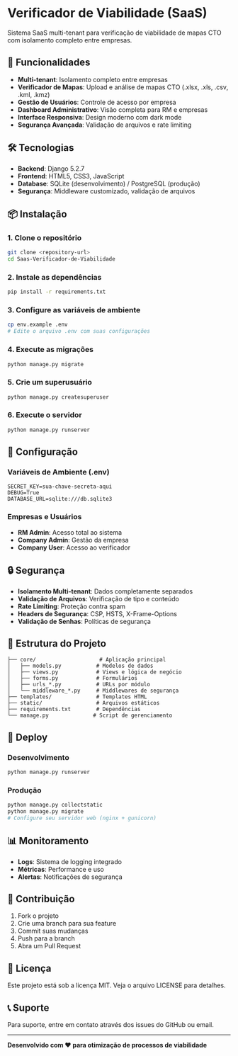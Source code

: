 # Verificador de Viabilidade (SaaS)

Sistema SaaS multi-tenant para verificação de viabilidade de mapas CTO com isolamento completo entre empresas.

## 🚀 Funcionalidades

- **Multi-tenant**: Isolamento completo entre empresas
- **Verificador de Mapas**: Upload e análise de mapas CTO (.xlsx, .xls, .csv, .kml, .kmz)
- **Gestão de Usuários**: Controle de acesso por empresa
- **Dashboard Administrativo**: Visão completa para RM e empresas
- **Interface Responsiva**: Design moderno com dark mode
- **Segurança Avançada**: Validação de arquivos e rate limiting

## 🛠️ Tecnologias

- **Backend**: Django 5.2.7
- **Frontend**: HTML5, CSS3, JavaScript
- **Database**: SQLite (desenvolvimento) / PostgreSQL (produção)
- **Segurança**: Middleware customizado, validação de arquivos

## 📦 Instalação

### 1. Clone o repositório
```bash
git clone <repository-url>
cd Saas-Verificador-de-Viabilidade
```

### 2. Instale as dependências
```bash
pip install -r requirements.txt
```

### 3. Configure as variáveis de ambiente
```bash
cp env.example .env
# Edite o arquivo .env com suas configurações
```

### 4. Execute as migrações
```bash
python manage.py migrate
```

### 5. Crie um superusuário
```bash
python manage.py createsuperuser
```

### 6. Execute o servidor
```bash
python manage.py runserver
```

## 🔧 Configuração

### Variáveis de Ambiente (.env)
```env
SECRET_KEY=sua-chave-secreta-aqui
DEBUG=True
DATABASE_URL=sqlite:///db.sqlite3
```

### Empresas e Usuários
- **RM Admin**: Acesso total ao sistema
- **Company Admin**: Gestão da empresa
- **Company User**: Acesso ao verificador

## 🔒 Segurança

- **Isolamento Multi-tenant**: Dados completamente separados
- **Validação de Arquivos**: Verificação de tipo e conteúdo
- **Rate Limiting**: Proteção contra spam
- **Headers de Segurança**: CSP, HSTS, X-Frame-Options
- **Validação de Senhas**: Políticas de segurança

## 📁 Estrutura do Projeto

```
├── core/                    # Aplicação principal
│   ├── models.py           # Modelos de dados
│   ├── views.py            # Views e lógica de negócio
│   ├── forms.py            # Formulários
│   ├── urls_*.py           # URLs por módulo
│   └── middleware_*.py     # Middlewares de segurança
├── templates/              # Templates HTML
├── static/                 # Arquivos estáticos
├── requirements.txt        # Dependências
└── manage.py              # Script de gerenciamento
```

## 🚀 Deploy

### Desenvolvimento
```bash
python manage.py runserver
```

### Produção
```bash
python manage.py collectstatic
python manage.py migrate
# Configure seu servidor web (nginx + gunicorn)
```

## 📊 Monitoramento

- **Logs**: Sistema de logging integrado
- **Métricas**: Performance e uso
- **Alertas**: Notificações de segurança

## 🤝 Contribuição

1. Fork o projeto
2. Crie uma branch para sua feature
3. Commit suas mudanças
4. Push para a branch
5. Abra um Pull Request

## 📄 Licença

Este projeto está sob a licença MIT. Veja o arquivo LICENSE para detalhes.

## 📞 Suporte

Para suporte, entre em contato através dos issues do GitHub ou email.

---

**Desenvolvido com ❤️ para otimização de processos de viabilidade**
